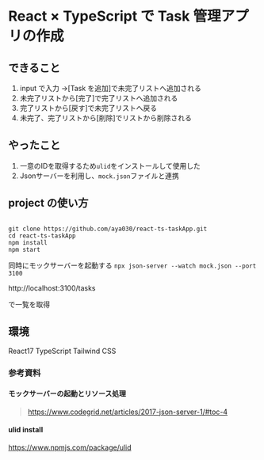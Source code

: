 # React × TypeScript で Task 管理アプリの作成

## できること

1. input で入力 →[Task を追加]で未完了リストへ追加される
2. 未完了リストから[完了]で完了リストへ追加される
3. 完了リストから[戻す]で未完了リストへ戻る
4. 未完了、完了リストから[削除]でリストから削除される

## やったこと

1. 一意のIDを取得するため`ulid`をインストールして使用した
2. Jsonサーバーを利用し、`mock.json`ファイルと連携

## project の使い方

```

git clone https://github.com/aya030/react-ts-taskApp.git
cd react-ts-taskApp
npm install
npm start

```

同時にモックサーバーを起動する
`npx json-server --watch mock.json --port 3100`

http://localhost:3100/tasks

で一覧を取得

## 環境

React17
TypeScript
Tailwind CSS


### 参考資料

#### モックサーバーの起動とリソース処理

> https://www.codegrid.net/articles/2017-json-server-1/#toc-4

#### ulid install

https://www.npmjs.com/package/ulid
